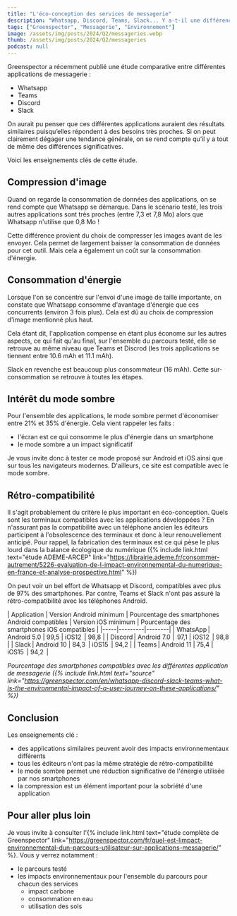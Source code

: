 ```yaml
---
title: "L'éco-conception des services de messagerie"
description: "Whatsapp, Discord, Teams, Slack... Y a-t-il une différence d'impact environnemental ?"
tags: ["Greenspector", "Messagerie", "Environnement"]
image: /assets/img/posts/2024/Q2/messageries.webp
thumb: /assets/img/posts/2024/Q2/messageries
podcast: null
---
```


Greenspector a récemment publié une étude comparative entre différentes applications de messagerie :
- Whatsapp
- Teams
- Discord 
- Slack

On aurait pu penser que ces différentes applications auraient des résultats similaires puisqu’elles répondent à des besoins très proches. Si on peut clairement dégager une tendance générale, on se rend compte qu’il y a tout de même des différences significatives.

Voici les enseignements clés de cette étude.

## Compression d'image

Quand on regarde la consommation de données des applications, on se rend compte que Whatsapp se démarque. Dans le scénario testé, les trois autres applications sont très proches (entre 7,3 et 7,8 Mo) alors que Whatsapp n'utilise que 0,8 Mo !

Cette différence provient du choix de compresser les images avant de les envoyer. Cela permet de largement baisser la consommation de données pour cet outil. Mais cela a également un coût sur la consommation d'énergie.

## Consommation d'énergie

Lorsque l'on se concentre sur l'envoi d'une image de taille importante, on constate que Whatsapp consomme d'avantage d'énergie que ces concurrents (environ 3 fois plus). Cela est dû au choix de compression d'image mentionné plus haut. 

Cela étant dit, l'application compense en étant plus économe sur les autres aspects, ce qui fait qu'au final, sur l'ensemble du parcours testé, elle se retrouve au même niveau que Teams et Discrod (les trois applications se tiennent entre 10.6 mAh et 11.1 mAh).

Slack en revenche est beaucoup plus consommateur (16 mAh). Cette sur-consommation se retrouve à toutes les étapes.

## Intérêt du mode sombre

Pour l'ensemble des applications, le mode sombre permet d'économiser entre 21% et 35% d'énergie. Cela vient rappeler les faits :
- l'écran est ce qui consomme le plus d'énergie dans un smartphone
- le mode sombre a un impact significatif

Je vous invite donc à tester ce mode proposé sur Android et iOS ainsi que sur tous les navigateurs modernes. D'ailleurs, ce site est compatible avec le mode sombre.

## Rétro-compatibilité

Il s'agit probablement du critère le plus important en éco-conception. Quels sont les terminaux compatibles avec les applications développées ? En n'assurant pas la compatibilité avec un téléphone ancien les éditeurs participent à l'obsolescence des terminaux et donc à leur renouvellement anticipé. Pour rappel, la fabrication des terminaux est ce qui pèse le plus lourd dans la balance écologique du numérique ({% include link.html text="étude ADEME-ARCEP" link="https://librairie.ademe.fr/consommer-autrement/5226-evaluation-de-l-impact-environnemental-du-numerique-en-france-et-analyse-prospective.html" %})

On peut voir un bel effort de Whatsapp et Discord, compatibles avec plus de 97% des smartphones. Par contre, Teams et Slack n'ont pas assuré la rétro-compatibilité avec les téléphones Android.

| Application | Version Android minimum | Pourcentage des smartphones Android compatibles | Version iOS minimum | Pourcentage des smartphones iOS compatibles |
|-----|---------|--------|
| WhatsApp | Android 5.0 | 99,5 | iOS12  | 98,8 |
| Discord | Android 7.0 |  97,1 | iOS12  | 98,8 |
| Slack | Android 10 | 84,3  | iOS15  | 94,2 |
| Teams | Android 11 | 75,4 | iOS15  | 94,2  |

*Pourcentage des smartphones compatibles avec les différentes application de messagerie ({% include link.html text="source" link="https://greenspector.com/en/whatsapp-discord-slack-teams-what-is-the-environmental-impact-of-a-user-journey-on-these-applications/" %})*

## Conclusion

Les enseignements clé :
- des applications similaires peuvent avoir des impacts environnementaux différents
- tous les éditeurs n'ont pas la même stratégie de rétro-compatibilité
- le mode sombre permet une réduction significative de l'énergie utilisée par nos smartphones
- la compression est un élément important pour la sobriété d'une application

## Pour aller plus loin

Je vous invite à consulter l'{% include link.html text="étude complète de Greenspector" link="https://greenspector.com/fr/quel-est-limpact-environnemental-dun-parcours-utilisateur-sur-applications-messagerie/" %}.
Vous y verrez notamment :
- le parcours testé
- les impacts environnementaux pour l'ensemble du parcours pour chacun des services
  - impact carbone
  - consommation en eau
  - utilisation des sols